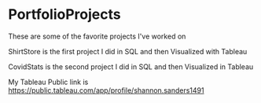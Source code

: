 # PortfolioProjects

These are some of the favorite projects I've worked on

ShirtStore is the first project I did in SQL and then Visualized with Tableau

CovidStats is the second project I did in SQL and then Visualized in Tableau

My Tableau Public link is https://public.tableau.com/app/profile/shannon.sanders1491
